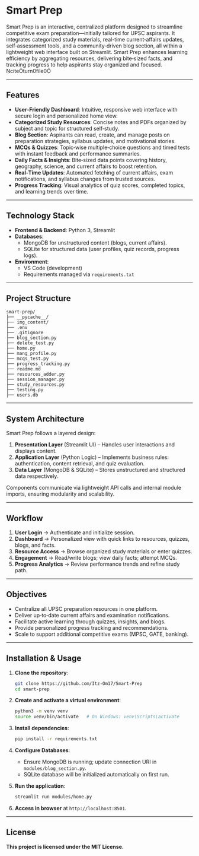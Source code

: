# Smart Prep

Smart Prep is an interactive, centralized platform designed to streamline competitive exam preparation—initially tailored for UPSC aspirants. It integrates categorized study materials, real-time current‑affairs updates, self‑assessment tools, and a community‑driven blog section, all within a lightweight web interface built on Streamlit. Smart Prep enhances learning efficiency by aggregating resources, delivering bite‑sized facts, and tracking progress to help aspirants stay organized and focused. citeturn0file0

---

## Features

- **User‑Friendly Dashboard**: Intuitive, responsive web interface with secure login and personalized home view.
- **Categorized Study Resources**: Concise notes and PDFs organized by subject and topic for structured self‑study.
- **Blog Section**: Aspirants can read, create, and manage posts on preparation strategies, syllabus updates, and motivational stories.
- **MCQs & Quizzes**: Topic‑wise multiple‑choice questions and timed tests with instant feedback and performance summaries.
- **Daily Facts & Insights**: Bite‑sized data points covering history, geography, science, and current affairs to boost retention.
- **Real‑Time Updates**: Automated fetching of current affairs, exam notifications, and syllabus changes from trusted sources.
- **Progress Tracking**: Visual analytics of quiz scores, completed topics, and learning trends over time.

---

## Technology Stack

- **Frontend & Backend**: Python 3, Streamlit
- **Databases**:
  - MongoDB for unstructured content (blogs, current affairs).
  - SQLite for structured data (user profiles, quiz records, progress logs).
- **Environment**:
  - VS Code (development)
  - Requirements managed via `requirements.txt`

---

## Project Structure

```plain
smart-prep/
├── __pycache__/
├── img_content/
├── .env
├── .gitignore
├── blog_section.py
├── delete_test.py
├── home.py
├── mang_profile.py
├── mcqs_test.py
├── progress_tracking.py
├── readme.md
├── resources_adder.py
├── session_manager.py
├── study_resources.py
├── testing.py
├── users.db
```

---

## System Architecture

Smart Prep follows a layered design:

1. **Presentation Layer** (Streamlit UI) – Handles user interactions and displays content.
2. **Application Layer** (Python Logic) – Implements business rules: authentication, content retrieval, and quiz evaluation.
3. **Data Layer** (MongoDB & SQLite) – Stores unstructured and structured data respectively.

Components communicate via lightweight API calls and internal module imports, ensuring modularity and scalability.

---

## Workflow

1. **User Login** → Authenticate and initialize session.  
2. **Dashboard** → Personalized view with quick links to resources, quizzes, blogs, and facts.  
3. **Resource Access** → Browse organized study materials or enter quizzes.  
4. **Engagement** → Read/write blogs; view daily facts; attempt MCQs.  
5. **Progress Analytics** → Review performance trends and refine study path.

---

## Objectives

- Centralize all UPSC preparation resources in one platform.  
- Deliver up‑to‑date current affairs and examination notifications.  
- Facilitate active learning through quizzes, insights, and blogs.  
- Provide personalized progress tracking and recommendations.  
- Scale to support additional competitive exams (MPSC, GATE, banking). 

---

## Installation & Usage

1. **Clone the repository**:
   ```bash
   git clone https://github.com/Itz-Om17/Smart-Prep
   cd smart-prep
   ```

2. **Create and activate a virtual environment**:
   ```bash
   python3 -m venv venv
   source venv/bin/activate   # On Windows: venv\Scripts\activate
   ```

3. **Install dependencies**:
   ```bash
   pip install -r requirements.txt
   ```

4. **Configure Databases**:
   - Ensure MongoDB is running; update connection URI in `modules/blog_section.py`.  
   - SQLite database will be initialized automatically on first run.

5. **Run the application**:
   ```bash
   streamlit run modules/home.py
   ```

6. **Access in browser** at `http://localhost:8501`.

---

## License

**This project is licensed under the MIT License.**

